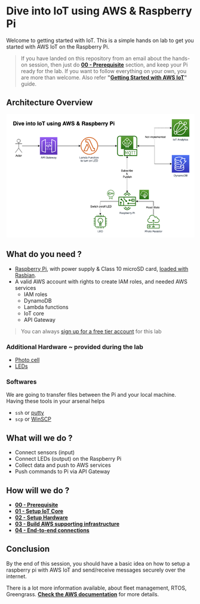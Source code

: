 # Dive into IoT using AWS & Raspberry Pi

Welcome to getting started with IoT. This is a simple hands on lab to get you started with AWS IoT on the Raspberry Pi.

> If you have landed on this repository from an email about the hands-on session, then just do [**00 - Prerequisite**](00-prerequisite) section, and keep your Pi ready for the lab. If you want to follow everything on your own, you are more than welcome. Also refer **"[Getting Started with AWS IoT](https://docs.aws.amazon.com/iot/latest/developerguide/iot-gs.html)"** guide.

## Architecture Overview
![Architecture Overview](03-infrastructure/dive-into-iot.png)

## What do you need ?
 * [Raspberry Pi](https://raspberrypi.org), with power supply & Class 10 microSD card, [loaded with Rasbian](/00-prerequisite).
 * A valid AWS account with rights to create IAM roles, and needed AWS services
   * IAM roles
   * DynamoDB
   * Lambda functions
   * IoT core
   * API Gateway

> You can always [sign up for a free tier account](https://portal.aws.amazon.com/billing/signup#/start) for this lab

### Additional Hardware ~ provided during the lab

  * [Photo cell](https://www.adafruit.com/product/161)
  * [LEDs](https://www.adafruit.com/product/4202)

### Softwares

We are going to transfer files between the Pi and your local machine. Having these tools in your arsenal helps
 * `ssh` or [putty](https://www.chiark.greenend.org.uk/~sgtatham/putty/latest.html)
 * `scp` or [WinSCP](https://winscp.net/eng/index.php)

## What will we do ?
 * Connect sensors (input)
 * Connect LEDs (output) on the Raspberry Pi
 * Collect data and push to AWS services
 * Push commands to Pi via API Gateway

## How will we do ?
 * **[00 - Prerequisite](/00-prerequisite)**
 * **[01 - Setup IoT Core](/01-iot-core)**
 * **[02 - Setup Hardware](/02-hardware)**
 * **[03 - Build AWS supporting infrastructure](/03-infrastructure)**
 * **[04 - End-to-end connections](/04-end-to-end)**

## Conclusion

By the end of this session, you should have a basic idea on how to setup a raspberry pi with AWS IoT and send/receive messages securely over the internet.

There is a lot more information available, about fleet management, RTOS, Greengrass. **[Check the AWS documentation](https://docs.aws.amazon.com/iot/latest/developerguide/what-is-aws-iot.html)** for more details.
